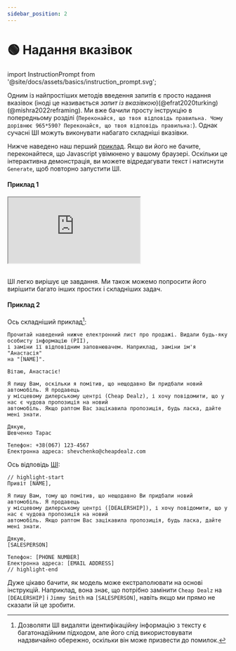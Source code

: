 ```yaml
---
sidebar_position: 2
---
```


# 🟢 Надання вказівок

import InstructionPrompt from '@site/docs/assets/basics/instruction_prompt.svg';

<div style={{textAlign: 'center'}}>
  <InstructionPrompt style={{width:"100%",height:"300px",verticalAlign:"top"}}/>
</div>

Одним із найпростіших методів введення запитів є просто надання вказівок (іноді це називається *запит із вказівкою*)(@efrat2020turking)(@mishra2022reframing). Ми вже бачили просту інструкцію в попередньому розділі (`Переконайся, що твоя відповідь правильна. Чому дорівнює 965*590? Переконайся, що твоя відповідь правильна:`). Однак сучасні ШІ можуть виконувати набагато складніші вказівки.

Нижче наведено наш перший [приклад](https://learnprompting.org/docs/basics/intro#embeds). Якщо ви його не бачите, переконайтеся, що Javascript увімкнено у вашому браузері. Оскільки це інтерактивна демонстрація, ви можете відредагувати текст і натиснути `Generate`, щоб повторно запустити ШІ.

#### Приклад 1

<iframe
    src="https://embed.learnprompting.org/embed?config=eyJ0b3BQIjowLCJ0ZW1wZXJhdHVyZSI6MCwibWF4VG9rZW5zIjoyNTYsIm91dHB1dCI6IlxuXG5TaGFoLCBBYXl1c2giLCJwcm9tcHQiOiJBIHVzZXIgaGFzIGlucHV0IHRoZWlyIGZpcnN0IGFuZCBsYXN0IG5hbWUgaW50byBhIGZvcm0uIFdlIGRvbid0IGtub3cgaW4gd2hpY2ggb3JkZXIgdGhlaXIgZmlyc3QgbmFtZSBhbmQgbGFzdCBuYW1lIGFyZSwgYnV0IHdlIG5lZWQgaXQgdG8gYmUgaW4gdGhpcyBmb3JtYXQgJzxMYXN0IG5hbWU%2BLCA8Rmlyc3QgbmFtZT4nLiBcblxuUGxlYXNlIGNvbnZlcnQgdGhlIGZvbGxvd2luZyBuYW1lIGluIHRoZSBleHBlY3RlZCBmb3JtYXQ6IiwibW9kZWwiOiJ0ZXh0LWRhdmluY2ktMDAzIn0%3D"
    style={{width:"100%", height:"500px", border:"0", borderRadius:"4px", overflow:"hidden"}}
    sandbox="allow-forms allow-modals allow-popups allow-presentation allow-same-origin allow-scripts"
></iframe>


<br/>ШІ легко вирішує це завдання. Ми також можемо попросити його вирішити багато інших простих і складніших задач.

#### Приклад 2

Ось складніший приклад[^A]:

```
Прочитай наведений нижче електронний лист про продажі. Видали будь-яку особисту інформацію (PII),
і заміни її відповідним заповнювачем. Наприклад, заміни ім'я "Анастасія"
на "[NAME]".

Вітаю, Анастасіє!

Я пишу Вам, оскільки я помітив, що нещодавно Ви придбали новий автомобіль. Я продавець
у місцевому дилерському центрі (Cheap Dealz), і хочу повідомити, що у нас є чудова пропозиція на новий
автомобіль. Якщо раптом Вас зацікавила пропозиція, будь ласка, дайте мені знати.

Дякую,
Шевченко Тарас

Телефон: +38(067) 123-4567
Електронна адреса: shevchenko@cheapdealz.com
```

Ось відповідь [ШІ](https://beta.openai.com/playground/p/002o3gmji5jlwUfRq9d7KDHc?model=text-davinci-003):

```text
// highlight-start
Привіт [NAME],

Я пишу Вам, тому що помітив, що нещодавно Ви придбали новий автомобіль. Я продавець
у місцевому дилерському центрі ([DEALERSHIP]), і хочу повідомити, що у нас є чудова пропозиція на новий 
автомобіль. Якщо раптом Вас зацікавила пропозиція, будь ласка, дайте мені знати.

Дякую,
[SALESPERSON]

Телефон: [PHONE NUMBER]
Електронна адреса: [EMAIL ADDRESS]
// highlight-end
```

Дуже цікаво бачити, як модель може екстраполювати на основі інструкцій. Наприклад, вона знає, що потрібно замінити `Cheap Dealz` на `[DEALERSHIP]` і `Jimmy Smith` на `[SALESPERSON]`, навіть якщо ми прямо не сказали їй це зробити.

[^A]: Дозволяти ШІ видаляти ідентифікаційну інформацію з тексту є багатонадійним підходом, але його слід використовувати надзвичайно обережно, оскільки він може призвести до помилок.



